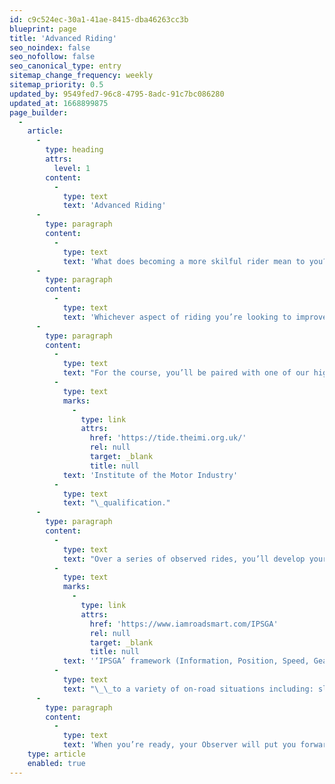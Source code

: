 ```yaml
---
id: c9c524ec-30a1-41ae-8415-dba46263cc3b
blueprint: page
title: 'Advanced Riding'
seo_noindex: false
seo_nofollow: false
seo_canonical_type: entry
sitemap_change_frequency: weekly
sitemap_priority: 0.5
updated_by: 9549fed7-96c8-4795-8adc-91c7bc086280
updated_at: 1668899875
page_builder:
  -
    article:
      -
        type: heading
        attrs:
          level: 1
        content:
          -
            type: text
            text: 'Advanced Riding'
      -
        type: paragraph
        content:
          -
            type: text
            text: 'What does becoming a more skilful rider mean to you? Better road positioning? Enhanced observation skills? Or simply greater bike control?'
      -
        type: paragraph
        content:
          -
            type: text
            text: 'Whichever aspect of riding you’re looking to improve, the IAM RoadSmart Advanced Riding course brings your skills up to an advanced level, helping you to get more out of riding and preparing you for any on-road scenario.'
      -
        type: paragraph
        content:
          -
            type: text
            text: "For the course, you’ll be paired with one of our highly skilled Observers, themselves Advanced Riders who hold an additional\_"
          -
            type: text
            marks:
              -
                type: link
                attrs:
                  href: 'https://tide.theimi.org.uk/'
                  rel: null
                  target: _blank
                  title: null
            text: 'Institute of the Motor Industry'
          -
            type: text
            text: "\_qualification."
      -
        type: paragraph
        content:
          -
            type: text
            text: "Over a series of observed rides, you’ll develop your core riding skills and learn how to continuously apply the\_"
          -
            type: text
            marks:
              -
                type: link
                attrs:
                  href: 'https://www.iamroadsmart.com/IPSGA'
                  rel: null
                  target: _blank
                  title: null
            text: '‘IPSGA’ framework (Information, Position, Speed, Gear, Acceleration)'
          -
            type: text
            text: "\_\_to a variety of on-road situations including: slow riding, bends, motorways, and overtaking."
      -
        type: paragraph
        content:
          -
            type: text
            text: 'When you’re ready, your Observer will put you forward for your Advanced Test with an IAM RoadSmart Examiner. Upon completion, you’ll gain ‘Advanced Rider’ and ‘IAM RoadSmart Member’ status. This is just the start of your journey, and opens a whole new world of opportunities to you.'
    type: article
    enabled: true
---
```

